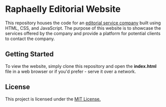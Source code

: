 <h1>Raphaelly Editorial Website</h1>
<p>This repository houses the code for an <a href='https://raphaellyeditorial.netlify.app'>editorial service company</a> built using HTML, CSS, and JavaScript. The purpose of this website is to showcase the services offered by the company and provide a platform for potential clients to contact the company.</p>

<h2>Getting Started</h2>
  To view the website, simply clone this repository and open the <b>index.html</b> file in a web browser or if you'd prefer - serve it over a network.
<h2>License</h2>
  This project is licensed under the <a href="https://opensource.org/license/mit/">MIT License.</a>
